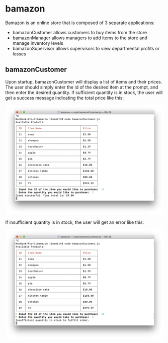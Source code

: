 # bamazon
Bamazon is an online store that is composed of 3 separate applications:
* bamazonCustomer allows customers to buy items from the store
* bamazonManager allows managers to add items to the store and manage inventory levels
* bamazonSupervisor allows supervisors to view departmental profits or losses

## bamazonCustomer
Upon startup, bamazonCustomer will display a list of items and their prices.  The user
should simply enter the id of the desired item at the prompt, and then enter the desired
quantity.  If sufficient quantity is in stock, the user will get a success message indicating 
the total price like this:

![customer purchase success](./img/cust_success.png)

If insufficient quantity is in stock, the user will get an error like this:

![customer purchase error](./img/cust_fail.png)
